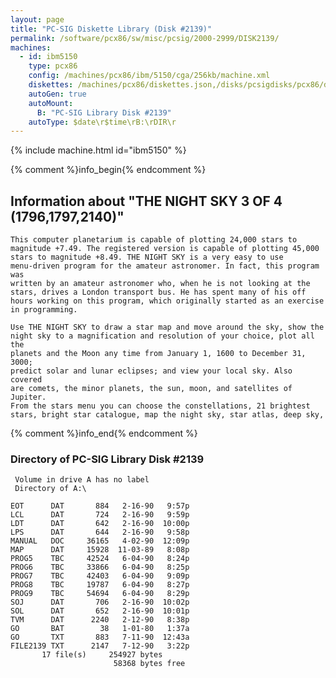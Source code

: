 ```yaml
---
layout: page
title: "PC-SIG Diskette Library (Disk #2139)"
permalink: /software/pcx86/sw/misc/pcsig/2000-2999/DISK2139/
machines:
  - id: ibm5150
    type: pcx86
    config: /machines/pcx86/ibm/5150/cga/256kb/machine.xml
    diskettes: /machines/pcx86/diskettes.json,/disks/pcsigdisks/pcx86/diskettes.json
    autoGen: true
    autoMount:
      B: "PC-SIG Library Disk #2139"
    autoType: $date\r$time\rB:\rDIR\r
---
```


{% include machine.html id="ibm5150" %}

{% comment %}info_begin{% endcomment %}

## Information about "THE NIGHT SKY 3 OF 4 (1796,1797,2140)"

    This computer planetarium is capable of plotting 24,000 stars to
    magnitude +7.49. The registered version is capable of plotting 45,000
    stars to magnitude +8.49. THE NIGHT SKY is a very easy to use
    menu-driven program for the amateur astronomer. In fact, this program
    was
    written by an amateur astronomer who, when he is not looking at the
    stars, drives a London transport bus. He has spent many of his off
    hours working on this program, which originally started as an exercise
    in programming.
    
    Use THE NIGHT SKY to draw a star map and move around the sky, show the
    night sky to a magnification and resolution of your choice, plot all the
    planets and the Moon any time from January 1, 1600 to December 31, 3000;
    predict solar and lunar eclipses; and view your local sky. Also covered
    are comets, the minor planets, the sun, moon, and satellites of Jupiter.
    From the stars menu you can choose the constellations, 21 brightest
    stars, bright star catalogue, map the night sky, star atlas, deep sky,
{% comment %}info_end{% endcomment %}


### Directory of PC-SIG Library Disk #2139

     Volume in drive A has no label
     Directory of A:\

    EOT      DAT       884   2-16-90   9:57p
    LCL      DAT       724   2-16-90   9:59p
    LDT      DAT       642   2-16-90  10:00p
    LPS      DAT       644   2-16-90   9:58p
    MANUAL   DOC     36165   4-02-90  12:09p
    MAP      DAT     15928  11-03-89   8:08p
    PROG5    TBC     42524   6-04-90   8:24p
    PROG6    TBC     33866   6-04-90   8:25p
    PROG7    TBC     42403   6-04-90   9:09p
    PROG8    TBC     19787   6-04-90   8:27p
    PROG9    TBC     54694   6-04-90   8:29p
    SOJ      DAT       706   2-16-90  10:02p
    SOL      DAT       652   2-16-90  10:01p
    TVM      DAT      2240   2-12-90   8:38p
    GO       BAT        38   1-01-80   1:37a
    GO       TXT       883   7-11-90  12:43a
    FILE2139 TXT      2147   7-12-90   3:22p
           17 file(s)     254927 bytes
                           58368 bytes free
